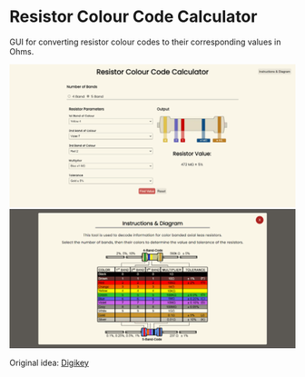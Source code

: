 # Resistor Colour Code Calculator
GUI for converting resistor colour codes to their corresponding values in Ohms.  

<img src="images/screenshot.png" alt="Screenshot of website">
<img src="images/instructions.png" alt="Instructions">  

Original idea: [Digikey](https://www.digikey.in/en/resources/conversion-calculators/conversion-calculator-resistor-color-code)
